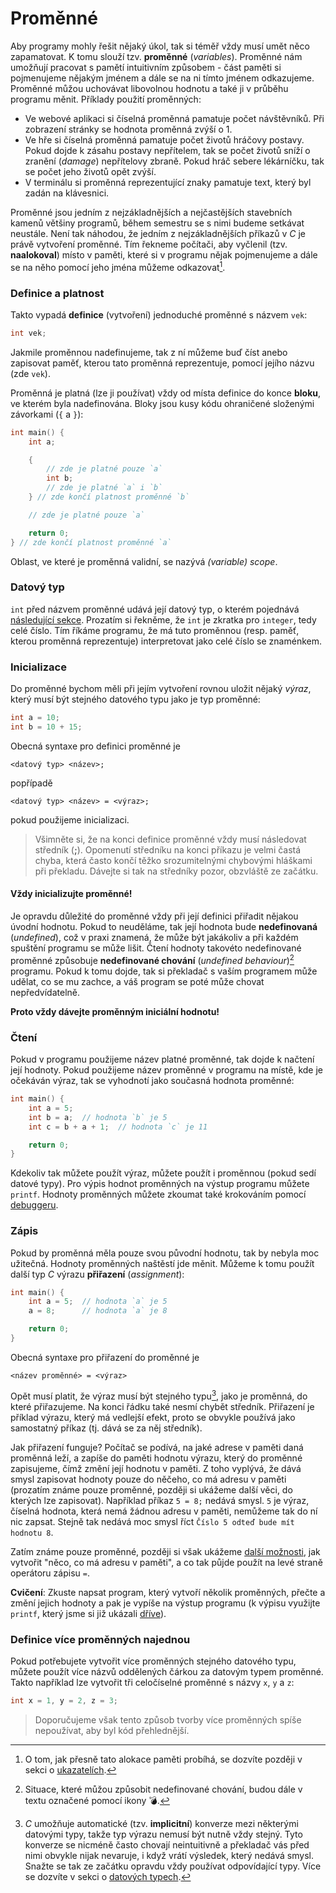 # Proměnné
Aby programy mohly řešit nějaký úkol, tak si téměř vždy musí umět něco zapamatovat. K tomu
slouží tzv. **proměnné** (*variables*). Proměnné nám umožňují pracovat s pamětí intuitivním způsobem -
část paměti si pojmenujeme nějakým jménem a dále se na ni tímto jménem odkazujeme. Proměnné můžou
uchovávat libovolnou hodnotu a také ji v průběhu programu měnit. Příklady použití
proměnných:
- Ve webové aplikaci si číselná proměnná pamatuje počet návštěvníků. Při zobrazení stránky
se hodnota proměnná zvýší o 1.
- Ve hře si číselná proměnná pamatuje počet životů hráčovy postavy. Pokud dojde k zásahu postavy
nepřítelem, tak se počet životů sníží o zranění (*damage*) nepřítelovy zbraně. Pokud hráč sebere lékárníčku,
tak se počet jeho životů opět zvýší.
- V terminálu si proměnná reprezentující znaky pamatuje text, který byl zadán na klávesnici.

Proměnné jsou jedním z nejzákladnějších a nejčastějších stavebních kamenů většiny programů, během
semestru se s nimi budeme setkávat neustále. Není tak náhodou, že jedním z nejzákladnějších příkazů
v *C* je právě vytvoření proměnné. Tím řekneme počítači, aby vyčlenil (tzv. **naalokoval**) místo v paměti,
které si v programu nějak pojmenujeme a dále se na něho pomocí jeho jména můžeme odkazovat[^1].

[^1]: O tom, jak přesně tato alokace paměti probíhá, se dozvíte později v sekci o
[ukazatelích](../prace_s_pameti/ukazatele.md).

### Definice a platnost
Takto vypadá **definice** (vytvoření) jednoduché proměnné s názvem `vek`:
```c
int vek;
```
Jakmile proměnnou nadefinujeme, tak z ní můžeme buď číst anebo zapisovat paměť, kterou tato proměnná
reprezentuje, pomocí jejího názvu (zde `vek`).

Proměnná je platná (lze ji používat) vždy od místa definice do konce **bloku**, ve kterém byla
nadefinována. Bloky jsou kusy kódu ohraničené složenými závorkami (`{` a `}`):
```c
int main() {
    int a;

    {
        // zde je platné pouze `a`
        int b;
        // zde je platné `a` i `b`
    } // zde končí platnost proměnné `b`

    // zde je platné pouze `a`

    return 0;
} // zde končí platnost proměnné `a`
```
Oblast, ve které je proměnná validní, se nazývá *(variable) scope*.

### Datový typ
`int` před názvem proměnné udává její datový typ, o kterém pojednává [následující sekce](../datove_typy/datove_typy.md).
Prozatím si řekněme, že `int` je zkratka pro `integer`, tedy celé číslo. Tím říkáme programu, že má
tuto proměnnou (resp. paměť, kterou proměnná reprezentuje) interpretovat jako celé číslo se znaménkem.

### Inicializace
Do proměnné bychom měli při jejím vytvoření rovnou uložit nějaký *výraz*, který musí být stejného
datového typu jako je typ proměnné:
```c
int a = 10;
int b = 10 + 15;
```
Obecná syntaxe pro definici proměnné je

`<datový typ> <název>;`

popřípadě

`<datový typ> <název> = <výraz>;`

pokud použijeme inicializaci.

> Všimněte si, že na konci definice proměnné vždy musí následovat středník (**;**).
> Opomenutí středníku na konci příkazu je velmi častá chyba, která často končí těžko srozumitelnými chybovými
> hláškami při překladu. Dávejte si tak na středníky pozor, obzvláště ze začátku.

#### Vždy inicializujte proměnné!
Je opravdu důležité do proměnné vždy při její definici přiřadit nějakou úvodní hodnotu. Pokud to
neuděláme, tak její hodnota bude **nedefinovaná** (*undefined*), což v praxi znamená, že může být
jakákoliv a při každém spuštění programu se může lišit. Čtení hodnoty takovéto nedefinované proměnné
způsobuje **nedefinované chování** (*undefined behaviour*)[^2] programu. Pokud k tomu dojde, tak si překladač
s vaším programem může udělat, co se mu zachce, a váš program se poté může chovat nepředvídatelně.

[^2]: Situace, které můžou způsobit nedefinované chování, budou dále v textu označené pomocí ikony
💣.

**Proto vždy dávejte proměnným iniciální hodnotu!**

### Čtení
Pokud v programu použijeme název platné proměnné, tak dojde k načtení její hodnoty.
Pokud použijeme název proměnné v programu na místě, kde je očekáván výraz, tak se vyhodnotí jako
současná hodnota proměnné:
```c
int main() {
    int a = 5;
    int b = a;  // hodnota `b` je 5
    int c = b + a + 1;  // hodnota `c` je 11

    return 0;
}
```

Kdekoliv tak můžete použít výraz, můžete použít i proměnnou (pokud sedí datové typy). Pro výpis hodnot
proměnných na výstup programu můžete `printf`. Hodnoty proměnných můžete zkoumat také krokováním
pomocí [debuggeru](../../prostredi/ladeni.md#krokování).

### Zápis
Pokud by proměnná měla pouze svou původní hodnotu, tak by nebyla moc užitečná. Hodnoty proměnných
naštěstí jde měnit. Můžeme k tomu použít další typ *C* výrazu **přiřazení** (*assignment*):
```c
int main() {
    int a = 5;  // hodnota `a` je 5
    a = 8;      // hodnota `a` je 8

    return 0;
}
```
Obecná syntaxe pro přiřazení do proměnné je

`<název proměnné> = <výraz>`

Opět musí platit, že výraz musí být stejného typu[^3], jako je proměnná, do které přiřazujeme. Na konci
řádku také nesmí chybět středník. Přiřazení je příklad výrazu, který má vedlejší efekt, proto se
obvykle používá jako samostatný příkaz (tj. dává se za něj středník).

[^3]: *C* umožňuje automatické (tzv. **implicitní**) konverze mezi některými datovými typy, takže typ výrazu
nemusí být nutně vždy stejný. Tyto konverze se nicméně často chovají neintuitivně a překladač vás před nimi
obvykle nijak nevaruje, i když vrátí výsledek, který nedává smysl. Snažte se tak ze začátku opravdu vždy
používat odpovídající typy. Více se dozvíte v sekci o [datových typech](../datove_typy/datove_typy.md). 

Jak přiřazení funguje? Počítač se podívá, na jaké adrese v paměti daná proměnná leží, a zapíše do
paměti hodnotu výrazu, který do proměnné zapisujeme, čímž změní její hodnotu v paměti. Z toho vyplývá,
že dává smysl zapisovat hodnoty pouze do něčeho, co má adresu v paměti (prozatím známe pouze proměnné,
později si ukážeme další věci, do kterých lze zapisovat). Například příkaz `5 = 8;` nedává smysl. `5`
je výraz, číselná hodnota, která nemá žádnou adresu v paměti, nemůžeme tak do ní nic zapsat. Stejně tak
nedává moc smysl říct `Číslo 5 odteď bude mít hodnotu 8`.

Zatím známe pouze proměnné, později si však ukážeme [další možnosti](../prace_s_pameti/ukazatele.md), jak vytvořit
"něco, co má adresu v paměti", a co tak půjde použít na levé straně operátoru zápisu `=`.

**Cvičení**: Zkuste napsat program, který vytvoří několik proměnných, přečte a změní jejich hodnoty
a pak je vypíše na výstup programu (k výpisu využijte `printf`, který jsme si již ukázali [dříve](../prikazy_vyrazy.md#výpis-výrazů)).

### Definice více proměnných najednou
Pokud potřebujete vytvořit více proměnných stejného datového typu, můžete použít více názvů
oddělených čárkou za datovým typem proměnné. Takto například lze vytvořit tři celočíselné proměnné
s názvy `x`, `y` a `z`:
```c
int x = 1, y = 2, z = 3;
```

> Doporučujeme však tento způsob tvorby více proměnných spíše nepoužívat, aby byl kód přehlednější.
